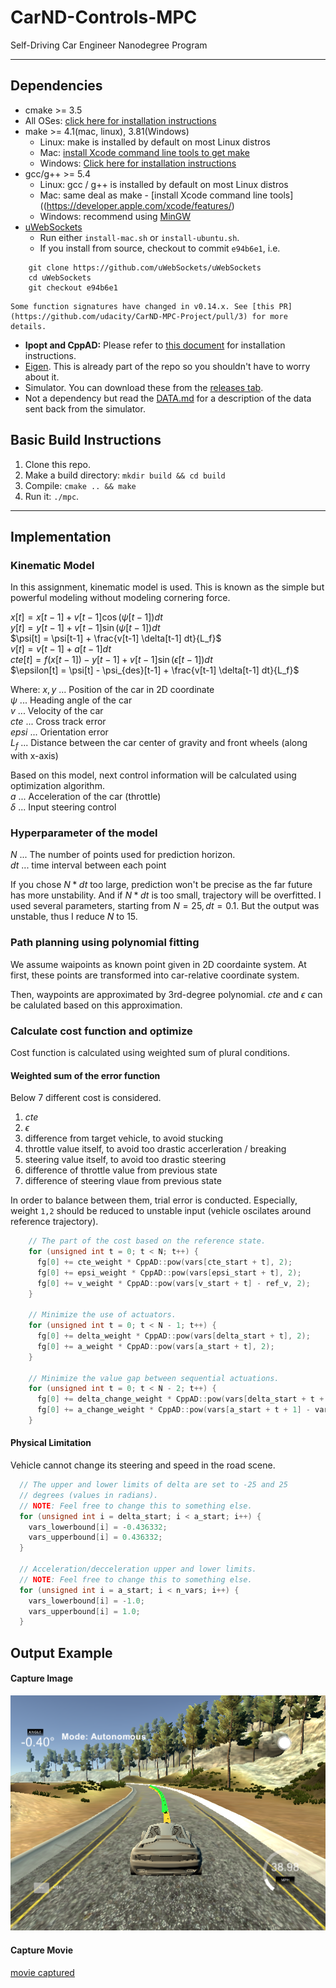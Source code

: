 # CarND-Controls-MPC
Self-Driving Car Engineer Nanodegree Program

---

## Dependencies

* cmake >= 3.5
 * All OSes: [click here for installation instructions](https://cmake.org/install/)
* make >= 4.1(mac, linux), 3.81(Windows)
  * Linux: make is installed by default on most Linux distros
  * Mac: [install Xcode command line tools to get make](https://developer.apple.com/xcode/features/)
  * Windows: [Click here for installation instructions](http://gnuwin32.sourceforge.net/packages/make.htm)
* gcc/g++ >= 5.4
  * Linux: gcc / g++ is installed by default on most Linux distros
  * Mac: same deal as make - [install Xcode command line tools]((https://developer.apple.com/xcode/features/)
  * Windows: recommend using [MinGW](http://www.mingw.org/)
* [uWebSockets](https://github.com/uWebSockets/uWebSockets)
  * Run either `install-mac.sh` or `install-ubuntu.sh`.
  * If you install from source, checkout to commit `e94b6e1`, i.e.

```
    git clone https://github.com/uWebSockets/uWebSockets
    cd uWebSockets
    git checkout e94b6e1
```

    Some function signatures have changed in v0.14.x. See [this PR](https://github.com/udacity/CarND-MPC-Project/pull/3) for more details.

* **Ipopt and CppAD:** Please refer to [this document](https://github.com/udacity/CarND-MPC-Project/blob/master/install_Ipopt_CppAD.md) for installation instructions.
* [Eigen](http://eigen.tuxfamily.org/index.php?title=Main_Page). This is already part of the repo so you shouldn't have to worry about it.
* Simulator. You can download these from the [releases tab](https://github.com/udacity/self-driving-car-sim/releases).
* Not a dependency but read the [DATA.md](./DATA.md) for a description of the data sent back from the simulator.


## Basic Build Instructions

1. Clone this repo.
2. Make a build directory: `mkdir build && cd build`
3. Compile: `cmake .. && make`
4. Run it: `./mpc`.

***

## Implementation
### Kinematic Model
In this assignment, kinematic model is used. This is known as the simple but powerful modeling without modeling cornering force.

$x[t] = x[t-1] + v[t-1]  \cos(\psi[t-1])  dt$  
$y[t] = y[t-1] + v[t-1]  \sin(\psi[t-1])  dt$  
$\psi[t] = \psi[t-1] + \frac{v[t-1] \delta[t-1] dt}{L_f}$  
$v[t] = v[t-1] + a[t-1] dt$  
$cte[t] = f(x[t-1]) - y[t-1] + v[t-1] \sin(\epsilon[t-1]) dt$  
$\epsilon[t] = \psi[t] - \psi_{des}[t-1] + \frac{v[t-1] \delta[t-1] dt}{L_f}$  

Where:
$x, y$ ... Position of the car in 2D coordinate  
$\psi$ ... Heading angle of the car  
$v$ ... Velocity of the car  
$cte$ ... Cross track error  
$epsi$ ... Orientation error  
$L_f$ ... Distance between the car center of gravity and front wheels (along with x-axis)  

Based on this model, next control information will be calculated using optimization algorithm.  
$a$ ... Acceleration of the car (throttle)  
$\delta$ ... Input steering control  


### Hyperparameter of the model 
$N$ ... The number of points used for prediction horizon.  
$dt$ ... time interval between each point  

If you chose $N*dt$ too large, prediction won't be precise as the far future has more unstability. And if $N*dt$ is too small, trajectory will be overfitted.
I used several parameters, starting from $N = 25, dt = 0.1$. But the output was unstable, thus I reduce $N$ to 15.

### Path planning using polynomial fitting
We assume waipoints as known point given in 2D coordainte system. At first, these points are transformed into car-relative coordinate system.

Then, waypoints are approximated by 3rd-degree polynomial. $cte$ and $\epsilon$ can be calulated based on this approximation.

### Calculate cost function and optimize
Cost function is calculated using weighted sum of plural conditions.

#### Weighted sum of the error function
Below 7 different cost is considered.

1. $cte$
2. $\epsilon$
3. difference from target vehicle, to avoid stucking
4. throttle value itself, to avoid too drastic accerleration / breaking
5. steering value itself, to avoid too drastic steering
6. difference of throttle value from previous state
7. difference of steering vlaue from previous state

In order to balance between them, trial error is conducted. Especially, weight `1,2` should be reduced to unstable input (vehicle oscilates around reference trajectory).

```cpp
    // The part of the cost based on the reference state.
    for (unsigned int t = 0; t < N; t++) {
      fg[0] += cte_weight * CppAD::pow(vars[cte_start + t], 2);
      fg[0] += epsi_weight * CppAD::pow(vars[epsi_start + t], 2);
      fg[0] += v_weight * CppAD::pow(vars[v_start + t] - ref_v, 2);
    }

    // Minimize the use of actuators.
    for (unsigned int t = 0; t < N - 1; t++) {
      fg[0] += delta_weight * CppAD::pow(vars[delta_start + t], 2);
      fg[0] += a_weight * CppAD::pow(vars[a_start + t], 2);
    }

    // Minimize the value gap between sequential actuations.
    for (unsigned int t = 0; t < N - 2; t++) {
      fg[0] += delta_change_weight * CppAD::pow(vars[delta_start + t + 1] - vars[delta_start + t], 2);
      fg[0] += a_change_weight * CppAD::pow(vars[a_start + t + 1] - vars[a_start + t], 2);
    }
```

#### Physical Limitation
Vehicle cannot change its steering and speed in the road scene.

```cpp
  // The upper and lower limits of delta are set to -25 and 25
  // degrees (values in radians).
  // NOTE: Feel free to change this to something else.
  for (unsigned int i = delta_start; i < a_start; i++) {
    vars_lowerbound[i] = -0.436332;
    vars_upperbound[i] = 0.436332;
  }

  // Acceleration/decceleration upper and lower limits.
  // NOTE: Feel free to change this to something else.
  for (unsigned int i = a_start; i < n_vars; i++) {
    vars_lowerbound[i] = -1.0;
    vars_upperbound[i] = 1.0;
  }
```

## Output Example
#### Capture Image
!["image captured"](./output/capture.png)
#### Capture Movie
[movie captured](./output/output.mp4)